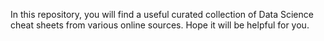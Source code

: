In this repository, you will find a useful curated collection of Data Science cheat sheets from various online sources. Hope it will be helpful for you.
